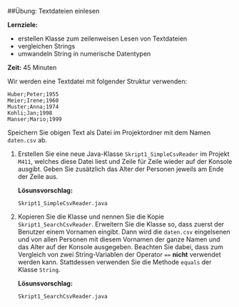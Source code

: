 ##Übung: Textdateien einlesen

**Lernziele:**

* erstellen Klasse zum zeilenweisen Lesen von Textdateien
* vergleichen Strings
* umwandeln String in numerische Datentypen

**Zeit:** 45 Minuten

Wir werden eine Textdatei mit folgender Struktur verwenden:

`Huber;Peter;1955`<br>
`Meier;Irene;1960`<br>
`Muster;Anna;1974`<br>
`Kohli;Jan;1998`<br>
`Manser;Mario;1999`

Speichern Sie obigen Text als Datei im Projektordner mit dem Namen `daten.csv` ab.

1. Erstellen Sie eine neue Java-Klasse `Skript1_SimpleCsvReader` im Projekt `M411`, welches diese Datei liest und Zeile für
Zeile wieder auf der Konsole ausgibt. Geben Sie zusätzlich das Alter der
Personen jeweils am Ende der Zeile aus.

	**Lösunsvorschlag:**
	
	`Skript1_SimpleCsvReader.java`

2. Kopieren Sie die Klasse und nennen Sie die Kopie `Skript1_SearchCsvReader`. Erweitern Sie die Klasse so, dass zuerst der Benutzer einem Vornamen eingibt. Dann wird die `daten.csv` eingelsenen und von allen Personen mit diesem Vornamen der ganze Namen und das Alter auf der Konsole ausgegeben. Beachten Sie dabei, dass zum
Vergleich von zwei String-Variablen der Operator `==` **nicht** verwendet
werden kann. Stattdessen verwenden Sie die Methode `equals` der Klasse `String`.

	**Lösunsvorschlag:**
	
	`Skript1_SearchCsvReader.java`
